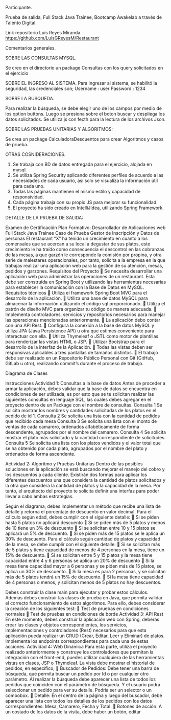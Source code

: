 Participante.

Prueba de salida, Full Stack Java Trainee, Bootcamp Awakelab a través de Talento Digital.

Link repositorio Luis Reyes Miranda. https://github.com/LuisGReyesM/Restaurant

Comentarios generales.

SOBRE LAS CONSULTAS MYSQL.

Se creo en el directorio un package Consultas con los query solicitados en el ejercicio

SOBRE EL INGRESO AL SISTEMA.
Para ingresar al sistema, se habilitó la seguridad, las credenciales son;
Username : user
Password : 1234

SOBRE LA BÚSQUEDA.

Para realizar la búsqueda, se debe elegir uno de los campos por medio de los option
buttons.
Luego se presiona sobre el boton buscar y despliega los datos solicitados.
Se utiliza js con fecth para la lectura de los archivos Json.

SOBRE LAS PRUEBAS UNITARIAS Y ALGORITMOS:

Se crea un package CalculadoraDescuentos para crear Algoritmos y casos de prueba.


OTRAS COSNIDERACIONES.

1. Se trabaja con BD de datos entregada para el ejercicio, alojada en mysql.
2. Se utiliza Spring Security aplicando diferentes perfiles de acuerdo a las necesidades de cada usuario, así solo se visualiza la información útil para cada uno.
3. Todas las páginas mantienen el mismo estilo y capacidad de responsividad.
4. Cada página trabaja con su propio JS para mejorar su funcionalidad.
5. El proyecto ha sido creado en IntelliJIdea, utilizando Spring Framework.



DETALLE DE LA PRUEBA DE SALIDA:

Examen de Certificación
Plan Formativo: Desarrollador de Aplicaciones web Full Stack Java Trainee
Caso de Prueba
Gestor de Inscripción y Datos de personas
El restaurant “X” ha tenido un crecimiento en cuanto a los comensales que se
acercan a su local a degustar de sus platos, este crecimiento le ha traído como
consecuencia el descontrol en las cobranzas de las mesas, a que garzón le
corresponde la comisión por propina, y otra serie de malestares operacionales, por
tanto, solicita a la empresa en la que trabajas realizar una aplicación web para la
gestión de su atención, mesas, pedidos y garzones.
Requisitos del Proyecto
 Se necesita desarrollar una aplicación web para administrar las operaciones de un
restaurant. Esta debe ser construida en Spring Boot y utilizando las herramientas
necesarias para establecer la comunicación con la Base de Datos en MySQL.
Requisitos técnicos
 Utiliza el framework Spring Boot MVC para el desarrollo de la aplicación.
 Utiliza una base de datos MySQL para almacenar la información utilizando el código
sql proporcionado.
 Utiliza el patrón de diseño MVC para organizar tu código de manera adecuada.
 Implementa controladores, servicios y repositorios necesarios para manejar las
operaciones mencionadas anteriormente.
 La aplicación debo contar con una API Rest.
 Configura la conexión a la base de datos MySQL y utiliza JPA (Java Persistence API) u
otra que estimes conveniente para interactuar con ella.
 Utiliza Thymeleaf o JSTL como motor de plantillas para renderizar las vistas HTML o
JSP.
 Utilizar Bootstrap para el desarrollo de la interfaz de la Aplicación.
 Todas las vistas deben ser responsivas aplicables a tres pantallas de tamaños
distintos.
 El trabajo debe ser realizado en un Repositorio Público Personal con Git (GitHub,
GitLab u otro), realizando commit’s durante el proceso de trabajo.

Diagrama de Clases

Instrucciones
Actividad 1: Consultas a la base de datos
Antes de proceder a armar la aplicación, debes validar que la base de datos se encuentra en
condiciones de ser utilizada, es por esto que se te solicitan realizar las siguientes consultas
en lenguaje SQL, las cuales debes agregar en el proyecto dentro de un Package con el
nombre de consultas.
Consulta 1
Se solicita mostrar los nombres y cantidades solicitadas de los platos en el pedido de id 1.
Consulta 2
Se solicita una lista con la cantidad de pedidos que recibido cada mesa
Consulta 3
Se solicita una lista con el monto de ventas de cada camarero, ordenados alfabéticamente
de forma descendente, agrupados por el nombre del camarero.
Consulta 4
Se solicita mostrar el plato más solicitado y la cantidad correspondiente de solicitudes.
Consulta 5
Se solicita una lista con los platos vendidos y el valor total que se ha obtenido por cada plato,
agrupados por el nombre del plato y ordenados de forma ascendente.

Actividad 2: Algoritmo y Pruebas Unitarias
Dentro de las posibles soluciones en la aplicación se está buscando mejorar el manejo del
cobro y los descuentos a cada cliente. Existirán dos formas para aplicar los diferentes
descuentos una que considera la cantidad de platos solicitados y la otra que considera la
cantidad de platos y la capacidad de la mesa. Por tanto, el arquitecto del proyecto te solicita
definir una interfaz para poder llevar a cabo ambas estrategias.

Según el diagrama, debes implementar un método que recibe una lista de detalle y retorna
el porcentaje de descuento en valor decimal.
Para el cálculo según edad, debes cumplir con el siguiente detalle:
 Si se piden hasta 5 platos no aplicará descuento
 Si se piden más de 5 platos y menos de 10 tiene un 3% de descuento
 Si se solicitan entre 10 y 15 platos se aplicará un 5% de descuento.
 Si se piden más de 15 platos se le aplica un 30% de descuento.
Para el cálculo según cantidad de platos y capacidad de la mesa, se debe cumplir con el
siguiente detalle:
 Si se solicitan más de 5 platos y tiene capacidad de menos de 4 personas en la mesa,
tiene un 15% de descuento.
 Si se solicitan entre 5 y 15 platos y la mesa tiene capacidad entre 4 y 6 personas se
aplica un 20% de descuento
 Si la mesa tiene capacidad mayor a 6 personas y se piden más de 15 platos, se aplica
un 30% de descuento.
 Si la mesa es para 2 personas, y se solicitan más de 5 platos tendrá un 15% de
descuento.
 Si la mesa tiene capacidad de 4 personas o menos, y solicitan menos de 5 platos no
hay descuentos.

Debes construir la clase main para ejecutar y probar estos cálculos.
Además debes construir las clases de prueba en Java, que permita validar el correcto
funcionamiento de estos algoritmos. Para ello, debes considerar la creación de los siguientes
test:
 Test de pruebas en condiciones normales
 Test de pruebas en condiciones de borde
Actividad 3: API Rest
En este momento, debes construir la aplicación web con Spring, deberás crear las clases y
objetos correspondientes, los servicios, implementaciones y controladores (Rest)
necesarios para que esta aplicación pueda realizar un CRUD (Crear, Editar, Leer y Eliminar)
de platos.
Implementa los endpoints correspondientes para cada una de estas acciones.
Actividad 4: Web Dinámica
Para esta parte, utiliza el proyecto realizado anteriormente y construye los controladores
que permitan la integración con el front-end, puedes utilizar cualquiera de las herramientas
vistas en clases, JSP o Thymeleaf.
La vista debe mostrar el historial de pedidos, en específico;
 Buscador de Pedidos: Debe tener una barra de búsqueda, que permita buscar un
pedido por Id o por cualquier otro parámetro. Al realizar la búsqueda debe aparecer
una lista de todos los pedidos que coinciden con el parámetro de búsqueda. Y el
usuario podrá seleccionar un pedido para ver su detalle.
Podría ser un selector o un combobox.
 Detalle: En el centro de la página y luego del buscador, debe aparecer una lista con
todos los detalles de los pedidos con los datos correspondientes: Mesa, Camarero,
Fecha y Total.
 Botones de acción: A un costado de los datos de la visita, debe haber un botón, editar


